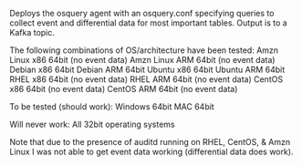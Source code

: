 Deploys the osquery agent with an osquery.conf specifying queries to collect event and differential data for most important tables.
Output is to a Kafka topic.

The following combinations of OS/architecture have been tested:
Amzn Linux x86 64bit (no event data)
Amzn Linux ARM 64bit (no event data)
Debian x86 64bit
Debian ARM 64bit
Ubuntu x86 64bit
Ubuntu ARM 64bit
RHEL x86 64bit (no event data)
RHEL ARM 64bit (no event data)
CentOS x86 64bit (no event data)
CentOS ARM 64bit (no event data)

To be tested (should work):
Windows 64bit
MAC 64bit

Will never work:
All 32bit operating systems

Note that due to the presence of auditd running on RHEL, CentOS, & Amzn Linux I was not able to get event data working (differential data does work).

